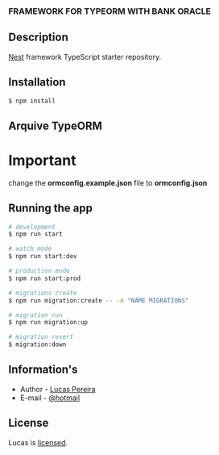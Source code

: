 ### FRAMEWORK FOR TYPEORM WITH BANK ORACLE

## Description

[Nest](https://github.com/nestjs/nest) framework TypeScript starter repository.

## Installation

```bash
$ npm install
```

## Arquive TypeORM

# Important
change the **ormconfig.example.json** file
to **ormconfig.json**

## Running the app

```bash
# development
$ npm run start

# watch mode
$ npm run start:dev

# production mode
$ npm run start:prod
```

```bash
# migrations create
$ npm run migration:create -- -n "NAME MIGRATIONS"

# migration run
$ npm run migration:up

# migration revert
$ migration:down
```

## Information's

- Author - [Lucas Pereira](https://www.linkedin.com/in/lucas-pereira-dos-reis-60a49b18b/)
- E-mail - [@hotmail](lucas.codev@hotmail.com)

## License

Lucas is [licensed](https://github.com/lucascodev).
